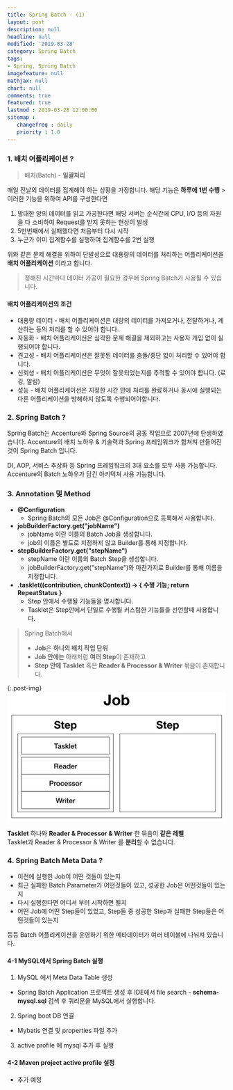 ```yaml
---
title: Spring Batch - (1)
layout: post
description: null
headline: null
modified: '2019-03-28'
category: Spring Batch
tags:
- Spring, Spring Batch
imagefeature: null
mathjax: null
chart: null
comments: true
featured: true
lastmod : 2019-03-28 12:00:00
sitemap :  
   changefreq : daily
   priority : 1.0
---
```


### 1. 배치 어플리케이션 ?
  
> 배치(Batch) - **일괄처리**
  
매일 전날의 데이터를 집계해야 하는 상황을 가정합니다.
해당 기능은 **하루에 1번 수행** > 이러한 기능을 위하여 API를 구성한다면  
  
1. 방대한 양의 데이터를 읽고 가공한다면 해당 서버는 순식간에 CPU, I/O 등의 자원을 다 소비하여 Request를 받지 못하는 현상이 발생
2. 5만번째에서 실패했다면 처음부터 다시 시작
3. 누군가 이미 집계함수를 실행하여 집계함수를 2번 실행
  
위와 같은 문제 해결을 위하여 단발성으로 대용량의 데이터를 처리하는 어플리케이션을 **배치 어플리케이션** 이라고 합니다.  

> 정해진 시간마다 데이터 가공이 필요한 경우에 Spring Batch가 사용될 수 있습니다.
  
#### 배치 어플리케이션의 조건
 - 대용량 데이터 - 배치 어플리케이션은 대량의 데이터를 가져오거나, 전달하거나, 계산하는 등의 처리를 할 수 ​​있어야 합니다.
 - 자동화 - 배치 어플리케이션은 심각한 문제 해결을 제외하고는 사용자 개입 없이 실행되어야 합니다.
 - 견고성 - 배치 어플리케이션은 잘못된 데이터를 충돌/중단 없이 처리할 수 있어야 합니다.
 - 신뢰성 - 배치 어플리케이션은 무엇이 잘못되었는지를 추적할 수 있어야 합니다. (로깅, 알림)
 - 성능 - 배치 어플리케이션은 지정한 시간 안에 처리를 완료하거나 동시에 실행되는 다른 어플리케이션을 방해하지 않도록 수행되어야합니다.
  
  
### 2. Spring Batch ?
  
Spring Batch는 Accenture와 Spring Source의 공동 작업으로 2007년에 탄생하였습니다.
Accenture의 배치 노하우 & 기술력과 Spring 프레임워크가 합쳐져 만들어진 것이 Spring Batch 입니다.  
  
DI, AOP, 서비스 추상화 등 Spring 프레임워크의 3대 요소를 모두 사용 가능합니다.  
Accenture의 Batch 노하우가 담긴 아키텍처 사용 가능합니다.  
  
  
### 3. Annotation 및 Method
  
- **@Configuration**
   - Spring Batch의 모든 Job은 @Configuration으로 등록해서 사용합니다.
- **jobBuilderFactory.get("jobName")**
   - jobName 이란 이름의 Batch Job을 생성합니다.
   - job의 이름은 별도로 지정하지 않고 Builder를 통해 지정합니다.
- **stepBuilderFactory.get("stepName")**
   - stepName 이란 이름의 Batch Step을 생성합니다.
   - jobBuilderFactory.get("stepName")와 마찬가지로 Builder를 통해 이름을 지정합니다.
- **.tasklet((contribution, chunkContext)) -> { 수행 기능; return RepeatStatus }**
   - Step 안에서 수행될 기능들을 명시합니다.
   - Tasklet은 Step안에서 단일로 수행될 커스텀한 기능들을 선언할때 사용합니다.  
  
  
> Spring Batch에서  
>  - **Job**은 **하나의 배치 작업 단위**  
>  - **Job 안에는** 아래처럼 **여러 Step**이 존재하고  
>  - **Step 안에** **Tasklet** 혹은 **Reader & Processor & Writer** 묶음이 존재합니다.  
  

{:.post-img}
![JOB](/images/post/job.png)
  
**Tasklet** 하나와 **Reader & Processor & Writer** 한 묶음이 **같은 레벨**  
Tasklet과  Reader & Processor & Writer 를 **분리**할 수 없습니다.
  
  
### 4. Spring Batch Meta Data ?
  
 - 이전에 실행한 Job이 어떤 것들이 있는지  
 - 최근 실패한 Batch Parameter가 어떤것들이 있고, 성공한 Job은 어떤것들이 있는지  
 - 다시 실행한다면 어디서 부터 시작하면 될지  
 - 어떤 Job에 어떤 Step들이 있었고, Step들 중 성공한 Step과 실패한 Step들은 어떤것들이 있는지  

등등 Batch 어플리케이션을 운영하기 위한 메타데이터가 여러 테이블에 나눠져 있습니다.   
  
  
#### 4-1 MySQL에서 Spring Batch 실행
1. MySQL 에서 Meta Data Table 생성
 - Spring Batch Application 프로젝트 생성 후 IDE에서 file search - **schema-mysql.sql** 검색 후 쿼리문을 MySQL에서 실행합니다.

2. Spring boot DB 연결
 - Mybatis 연결 및 properties 파일 추가

3. active profile 에 mysql 추가 후 실행

  
#### 4-2 Maven project active profile 설정

 - 추가 예정

